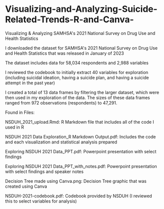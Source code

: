 # Visualizing-and-Analyzing-Suicide-Related-Trends-R-and-Canva-
Visualizing & Analyzing SAMHSA's 2021 National Survey on Drug Use and Health Statistics

I downloaded the dataset for SAMHSA's 2021 National Survey on Drug Use and Health Statistics that was released in January of 2023

The dataset includes data for 58,034 respondents and 2,988 variables

I reviewed the codebook to initially extract 40 variables for exploration (including suicidal ideation, having a suicide plan, and having a suicide attempt in the past year)

I created a total of 13 data frames by filtering the larger dataset, which were then used in my exploration of the data. The sizes of these data frames ranged from 972 observations (respondents) to 47,291.

Found in Files:

NSDUH_2021_upload.Rmd: R Markdown file that includes all of the code I used in R

NSDUH 2021 Data Exploration_R Markdown Output.pdf: Includes the code and each visualization and statistical analysis prepared

Exploring NSDUH 2021 Data_PPT.pdf: Powerpoint presentation with select findings

Exploring NSDUH 2021 Data_PPT_with_notes.pdf: Powerpoint presentation with select findings and speaker notes

Decision Tree made using Canva.png: Decision Tree graphic that was created using Canva

NSDUH-2021-codebook.pdf: Codebook provided by NSDUH (I reviewed this to select variables for analysis)


